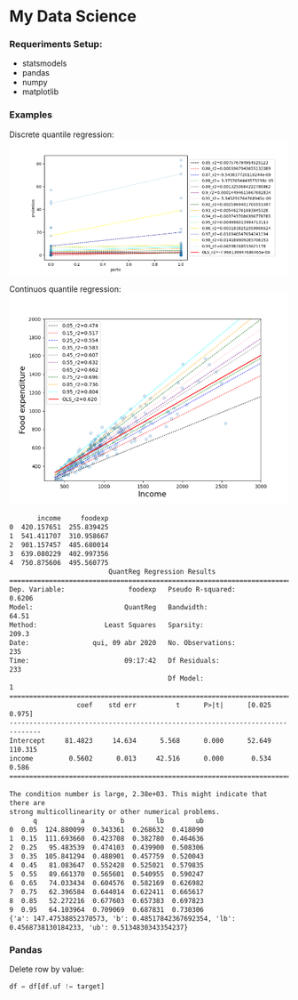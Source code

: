 # My Data Science

### Requeriments Setup:

* statsmodels
* pandas
* numpy
* matplotlib

### Examples

Discrete quantile regression:
![](https://github.com/RonnyldoSilva/Data_Science/blob/master/Figure_2.png)

Continuos quantile regression:
![](https://github.com/RonnyldoSilva/Data_Science/blob/master/quantile_regression_example.png)
```
       income     foodexp
0  420.157651  255.839425
1  541.411707  310.958667
2  901.157457  485.680014
3  639.080229  402.997356
4  750.875606  495.560775
                         QuantReg Regression Results                          
==============================================================================
Dep. Variable:                foodexp   Pseudo R-squared:               0.6206
Model:                       QuantReg   Bandwidth:                       64.51
Method:                 Least Squares   Sparsity:                        209.3
Date:                qui, 09 abr 2020   No. Observations:                  235
Time:                        09:17:42   Df Residuals:                      233
                                        Df Model:                            1
==============================================================================
                 coef    std err          t      P>|t|      [0.025      0.975]
------------------------------------------------------------------------------
Intercept     81.4823     14.634      5.568      0.000      52.649     110.315
income         0.5602      0.013     42.516      0.000       0.534       0.586
==============================================================================

The condition number is large, 2.38e+03. This might indicate that there are
strong multicollinearity or other numerical problems.
      q           a         b        lb        ub
0  0.05  124.880099  0.343361  0.268632  0.418090
1  0.15  111.693660  0.423708  0.382780  0.464636
2  0.25   95.483539  0.474103  0.439900  0.508306
3  0.35  105.841294  0.488901  0.457759  0.520043
4  0.45   81.083647  0.552428  0.525021  0.579835
5  0.55   89.661370  0.565601  0.540955  0.590247
6  0.65   74.033434  0.604576  0.582169  0.626982
7  0.75   62.396584  0.644014  0.622411  0.665617
8  0.85   52.272216  0.677603  0.657383  0.697823
9  0.95   64.103964  0.709069  0.687831  0.730306
{'a': 147.47538852370573, 'b': 0.48517842367692354, 'lb': 0.4568738130184233, 'ub': 0.5134830343354237}

```

### Pandas
Delete row by value:
```python
df = df[df.uf != target]
```

